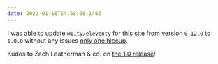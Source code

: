 ```yaml
---
date: 2022-01-18T14:58:08.148Z
---
```


I was able to update `@11ty/eleventy` for this site from version `0.12.0` to `1.0.0` ~~without any issues~~ [only one hiccup](/articles/upgrading-an-eleventy-site-to-1-0-0).

Kudos to Zach Leatherman & co. on [the 1.0 release](https://github.com/11ty/eleventy/releases/tag/v1.0.0)!
